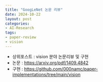 ```yaml
---
title: "GoogLeNet 논문 리뷰"
date: 2024-10-22
layout: post
categories: 
- AI-Research
tags: 
- paper-review 
- vision
---
```


-   상위포스트 : vision 분야 논문리뷰 및 구현
-   논문 : <https://arxiv.org/pdf/1409.4842>
-   구현 : <https://github.com/000namc/paper-implementations/tree/main/vision>

